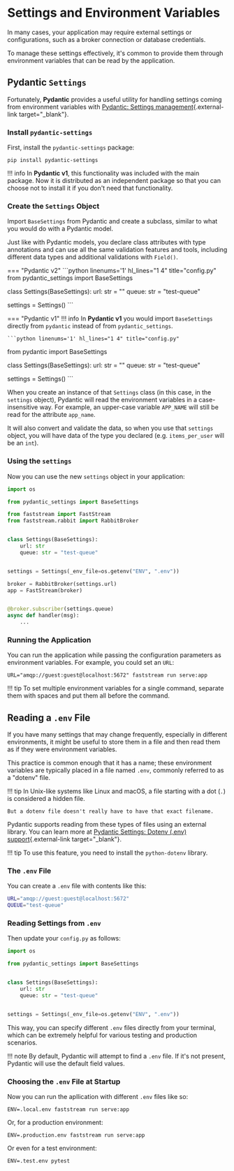 # Settings and Environment Variables

In many cases, your application may require external settings or configurations, such as a broker connection or database credentials.

To manage these settings effectively, it's common to provide them through environment variables that can be read by the application.

## Pydantic `Settings`

Fortunately, **Pydantic**  provides a useful utility for handling settings coming from environment variables with [Pydantic: Settings management](https://docs.pydantic.dev/latest/usage/pydantic_settings/){.external-link target="_blank"}.

### Install `pydantic-settings`

First, install the `pydantic-settings` package:

```console
pip install pydantic-settings
```

!!! info
    In **Pydantic v1**, this functionality was included with the main package. Now it is distributed as an independent package so that you can choose not to install it if you don't need that functionality.

### Create the `Settings` Object

Import `BaseSettings` from Pydantic and create a subclass, similar to what you would do with a Pydantic model.

Just like with Pydantic models, you declare class attributes with type annotations and can use all the same validation features and tools, including different data types and additional validations with `Field()`.

=== "Pydantic v2"
    ```python linenums='1' hl_lines="1 4" title="config.py"
from pydantic_settings import BaseSettings


class Settings(BaseSettings):
    url: str = ""
    queue: str = "test-queue"


settings = Settings()
    ```

=== "Pydantic v1"
    !!! info
        In **Pydantic v1** you would import `BaseSettings` directly from `pydantic` instead of from `pydantic_settings`.

    ```python linenums='1' hl_lines="1 4" title="config.py"
from pydantic import BaseSettings


class Settings(BaseSettings):
    url: str = ""
    queue: str = "test-queue"


settings = Settings()
    ```

When you create an instance of that `Settings` class (in this case, in the `settings` object), Pydantic will read the environment variables in a case-insensitive way. For example, an upper-case variable `APP_NAME` will still be read for the attribute `app_name`.

It will also convert and validate the data, so when you use that `settings` object, you will have data of the type you declared (e.g. `items_per_user` will be an `int`).

### Using the `settings`

Now you can use the new `settings` object in your application:

```python linenums='1' hl_lines="3 9 14" title="serve.py"
import os

from pydantic_settings import BaseSettings

from faststream import FastStream
from faststream.rabbit import RabbitBroker


class Settings(BaseSettings):
    url: str
    queue: str = "test-queue"


settings = Settings(_env_file=os.getenv("ENV", ".env"))

broker = RabbitBroker(settings.url)
app = FastStream(broker)


@broker.subscriber(settings.queue)
async def handler(msg):
    ...
```

### Running the Application

You can run the application while passing the configuration parameters as environment variables. For example, you could set an `URL`:

```console
URL="amqp://guest:guest@localhost:5672" faststream run serve:app
```

!!! tip
    To set multiple environment variables for a single command, separate them with spaces and put them all before the command.

## Reading a `.env` File

If you have many settings that may change frequently, especially in different environments, it might be useful to store them in a file and then read them as if they were environment variables.

This practice is common enough that it has a name; these environment variables are typically placed in a file named `.env`, commonly referred to as a "dotenv" file.

!!! tip
    In Unix-like systems like Linux and macOS, a file starting with a dot (`.`) is considered a hidden file.

    But a dotenv file doesn't really have to have that exact filename.

Pydantic supports reading from these types of files using an external library. You can learn more at [Pydantic Settings: Dotenv (.env) support](https://docs.pydantic.dev/latest/usage/pydantic_settings/#dotenv-env-support){.external-link target="_blank"}.

!!! tip
    To use this feature, you need to install the `python-dotenv` library.

### The `.env` File

You can create a `.env` file with contents like this:

```bash
URL="amqp://guest:guest@localhost:5672"
QUEUE="test-queue"
```

### Reading Settings from `.env`

Then update your `config.py` as follows:

```python linenums='1' hl_lines="1 11"
import os

from pydantic_settings import BaseSettings


class Settings(BaseSettings):
    url: str
    queue: str = "test-queue"


settings = Settings(_env_file=os.getenv("ENV", ".env"))
```

This way, you can specify different `.env` files directly from your terminal, which can be extremely helpful for various testing and production scenarios.

!!! note
    By default, Pydantic will attempt to find a `.env` file. If it's not present, Pydantic will use the default field values.

### Choosing the `.env` File at Startup

Now you can run the apllication with different `.env` files like so:

```console
ENV=.local.env faststream run serve:app
```

Or, for a production environment:

```console
ENV=.production.env faststream run serve:app
```

Or even for a test environment:

```console
ENV=.test.env pytest
```
